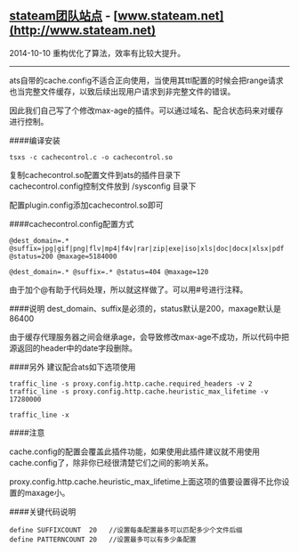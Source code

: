 [stateam团队站点](http://www.stateam.net) - [www.stateam.net](http://www.stateam.net)
----    

2014-10-10 重构优化了算法，效率有比较大提升。     


----     


ats自带的cache.config不适合正向使用，当使用其ttl配置的时候会把range请求也当完整文件缓存，以致后续出现用户请求到非完整文件的错误。

因此我们自己写了个修改max-age的插件。可以通过域名、配合状态码来对缓存进行控制。

####编译安装

    tsxs -c cachecontrol.c -o cachecontrol.so
    
复制cachecontrol.so配置文件到ats的插件目录下    
cachecontrol.config控制文件放到 /sysconfig 目录下

配置plugin.config添加cachecontrol.so即可


####cachecontrol.config配置方式

    @dest_domain=.* @suffix=jpg|gif|png|flv|mp4|f4v|rar|zip|exe|iso|xls|doc|docx|xlsx|pdf @status=200 @maxage=5184000 
    
    @dest_domain=.* @suffix=.* @status=404 @maxage=120

由于加个@有助于代码处理，所以就这样做了。可以用#号进行注释。

####说明
dest_domain、suffix是必须的，status默认是200，maxage默认是86400

由于缓存代理服务器之间会继承age，会导致修改max-age不成功，所以代码中把源返回的header中的date字段删除。

####另外
建议配合ats如下选项使用

    traffic_line -s proxy.config.http.cache.required_headers -v 2
    traffic_line -s proxy.config.http.cache.heuristic_max_lifetime -v 17280000

    traffic_line -x

####注意

cache.config的配置会覆盖此插件功能，如果使用此插件建议就不用使用cache.config了，除非你已经很清楚它们之间的影响关系。

proxy.config.http.cache.heuristic_max_lifetime上面这项的值要设置得不比你设置的maxage小。


####关键代码说明

    define SUFFIXCOUNT  20   //设置每条配置最多可以匹配多少个文件后缀
    define PATTERNCOUNT 20   //设置最多可以有多少条配置

